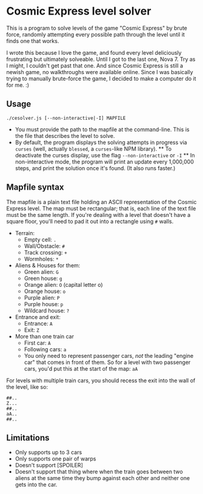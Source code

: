 # Cosmic Express level solver

This is a program to solve levels of the game "Cosmic Express" by brute force,
randomly attempting every possible path through the level until it finds one
that works.

I wrote this because I love the game, and found every level deliciously
frustrating but ultimately solveable. Until I got to the last one, Nova 7.
Try as I might, I couldn't get past that one. And since Cosmic Express is still
a newish game, no walkthroughs were available online. Since I was basically
trying to manually brute-force the game, I decided to make a computer do it
for me. :)

## Usage

`./cesolver.js [--non-interactive|-I] MAPFILE`

* You must provide the path to the mapfile at the command-line. This is the
file that describes the level to solve.
* By default, the program displays the solving attempts in progress via `curses`
(well, actually `blessed`, a `curses`-like NPM library).
** To deactivate the curses display, use the flag `--non-interactive` or `-I`
** In non-interactive mode, the program will print an update every 1,000,000
steps, and print the solution once it's found. (It also runs faster.)

## Mapfile syntax

The mapfile is a plain text file holding an ASCII representation of the Cosmic 
Express level. The map must be rectangular; that is, each line of the text file
must be the same length. If you're dealing with a level that doesn't have a
square floor, you'll need to pad it out into a rectangle using `#` walls.

* Terrain:
  * Empty cell: `.`
  * Wall/Obstacle: `#`
  * Track crossing: `+`
  * Wormholes: `*`
* Aliens & Houses for them:
  * Green alien: `G`
  * Green house: `g`
  * Orange alien: `O` (capital letter o)
  * Orange house: `o`
  * Purple alien: `P`
  * Purple house: `p`
  * Wildcard house: `?`
* Entrance and exit:
  * Entrance: `A`
  * Exit: `Z`
* More than one train car
  * First car: `A`
  * Following cars: `a`
  * You only need to represent passenger cars, *not* the leading "engine car" that comes in front of them. So for a level with two passenger cars, you'd put this at the start of the map: `aA`

For levels with multiple train cars, you should recess the exit into the wall of the
level, like so:

```
##..
Z...
##..
aA..
##..
```

## Limitations

* Only supports up to 3 cars
* Only supports one pair of warps
* Doesn't support [SPOILER]
* Doesn't support that thing where when the train goes between two aliens at the same time they bump against each other and neither one gets into the car.